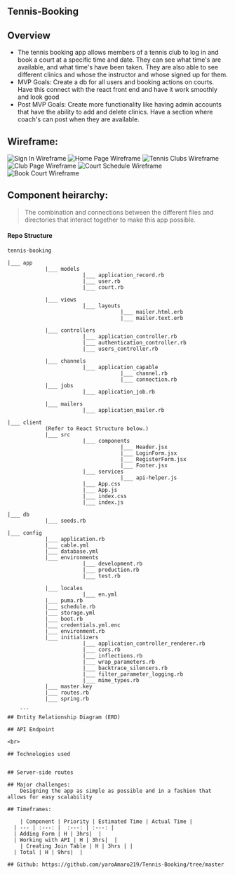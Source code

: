 ## Tennis-Booking 

## Overview

- The tennis booking app allows members of a tennis club to log in and book a court at a specific time and date. They can see what time's are available, and what time's have been taken. They are also able to see different clinics and whose the instructor and whose signed up for them. 
- MVP Goals: Create a db for all users and booking actions on courts. Have this connect with the react front end and have it work smoothly and look good
- Post MVP Goals: Create more functionality like having admin accounts that have the ability to add and delete clinics. Have a section where coach's can post when they are available. 

## Wireframe:
![Sign In Wireframe](https://imgur.com/rIDLPvm)
![Home Page Wireframe](https://i.imgur.com/Qr98pYg.png)
![Tennis Clubs Wireframe](https://i.imgur.com/Qr98pYg.png)
![Club Page Wireframe](https://i.imgur.com/krmdWN7.png)
![Court Schedule Wireframe](https://i.imgur.com/krmdWN7.png)
![Book Court Wireframe](https://i.imgur.com/krmdWN7.png)

## Component heirarchy:
	
> The combination and connections between the different files and directories that interact together to make this app possible. 

#### Repo Structure

```
tennis-booking

|___ app
			|___ models
						|___ application_record.rb
						|___ user.rb
						|___ court.rb

			|___ views
						|___ layouts
									|___ mailer.html.erb
									|___ mailer.text.erb

			|___ controllers
						|___ application_controller.rb
						|___ authentication_controller.rb
						|___ users_controller.rb

			|___ channels
						|___ application_capable
									|___ channel.rb
									|___ connection.rb
			|___ jobs
						|___ application_job.rb

			|___ mailers
						|___ application_mailer.rb

|___ client
			(Refer to React Structure below.)
			|___ src
						|___ components
									|___ Header.jsx
									|___ LoginForm.jsx
									|___ RegisterForm.jsx
									|___ Footer.jsx
						|___ services
									|___ api-helper.js
						|___ App.css
						|___ App.js
						|___ index.css
						|___ index.js

|___ db
			|___ seeds.rb

|___ config
			|___ application.rb      
			|___ cable.yml          
			|___ database.yml       
			|___ environments
						|___ development.rb
						|___ production.rb
						|___ test.rb

			|___ locales
						|___ en.yml
			|___ puma.rb            
			|___ schedule.rb        
			|___ storage.yml
			|___ boot.rb            
			|___ credentials.yml.enc 
			|___ environment.rb     
			|___ initializers 
						|___ application_controller_renderer.rb 
						|___ cors.rb                           
						|___ inflections.rb                    
						|___ wrap_parameters.rb
						|___ backtrace_silencers.rb            
						|___ filter_parameter_logging.rb       
						|___ mime_types.rb
			|___ master.key 
			|___ routes.rb 
			|___ spring.rb
			
	```
## Entity Relationship Diagram (ERD)

## API Endpoint

<br>

## Technologies used
	

## Server-side routes

## Major challenges:
	Designing the app as simple as possible and in a fashion that allows for easy scalability

## Timeframes:

	| Component | Priority | Estimated Time | Actual Time |
  | --- | :---: |  :---: | :---: |
  | Adding Form | H | 3hrs|  |
  | Working with API | H | 3hrs|  |
	| Creating Join Table | H | 3hrs | |
  | Total | H | 9hrs|  |
  
## Github: https://github.com/yaroAmaro219/Tennis-Booking/tree/master
